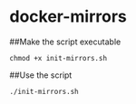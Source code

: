 # docker-mirrors

##Make the script executable

```
chmod +x init-mirrors.sh
```

##Use the script

```
./init-mirrors.sh
```
